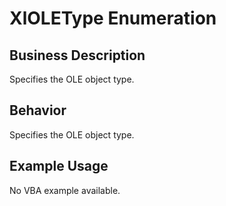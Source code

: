 # XlOLEType Enumeration

## Business Description
Specifies the OLE object type.

## Behavior
Specifies the OLE object type.

## Example Usage
No VBA example available.